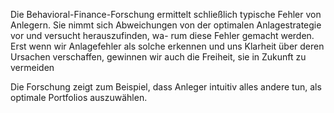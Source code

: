 Die Behavioral-Finance-Forschung ermittelt schließlich typische Fehler von Anlegern. Sie nimmt sich Abweichungen von der optimalen Anlagestrategie vor und versucht herauszufinden, wa- rum diese Fehler gemacht werden. Erst wenn wir Anlagefehler als solche erkennen und uns Klarheit über deren Ursachen verschaffen, gewinnen wir auch die Freiheit, sie in Zukunft zu vermeiden


Die Forschung zeigt zum Beispiel, dass Anleger intuitiv alles andere tun, als optimale Portfolios auszuwählen.